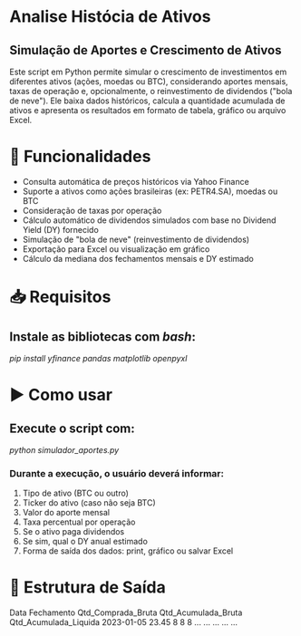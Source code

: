 # Analise Histócia de Ativos
## Simulação de Aportes e Crescimento de Ativos
Este script em Python permite simular o crescimento de investimentos em diferentes ativos (ações, moedas ou BTC), considerando aportes mensais, taxas de operação e, opcionalmente, o reinvestimento de dividendos ("bola de neve"). Ele baixa dados históricos, calcula a quantidade acumulada de ativos e apresenta os resultados em formato de tabela, gráfico ou arquivo Excel.

# 📌 Funcionalidades
- Consulta automática de preços históricos via Yahoo Finance
- Suporte a ativos como ações brasileiras (ex: PETR4.SA), moedas ou BTC
- Consideração de taxas por operação
- Cálculo automático de dividendos simulados com base no Dividend Yield (DY) fornecido
- Simulação de "bola de neve" (reinvestimento de dividendos)
- Exportação para Excel ou visualização em gráfico
- Cálculo da mediana dos fechamentos mensais e DY estimado

# 📥 Requisitos
## Instale as bibliotecas com *bash*:
  *pip install yfinance pandas matplotlib openpyxl*

# ▶️ Como usar
## Execute o script com:
  *python simulador_aportes.py*

### Durante a execução, o usuário deverá informar:
1. Tipo de ativo (BTC ou outro)
2. Ticker do ativo (caso não seja BTC)
3. Valor do aporte mensal
4. Taxa percentual por operação
5. Se o ativo paga dividendos
6. Se sim, qual o DY anual estimado
7. Forma de saída dos dados: print, gráfico ou salvar Excel

# 📂 Estrutura de Saída
Data	Fechamento	Qtd_Comprada_Bruta	Qtd_Acumulada_Bruta	Qtd_Acumulada_Liquida
2023-01-05    	23.45    	8    	8    	8
...	              ...    	...	  ...	  ...
